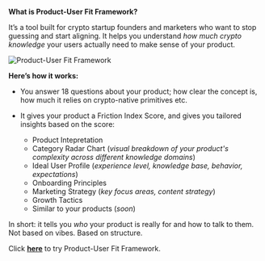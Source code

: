 **What is Product-User Fit Framework?**

It’s a tool built for crypto startup founders and marketers who want to stop guessing and start aligning.
It helps you understand *how much crypto knowledge* your users actually need to make sense of your product.

![Product-User Fit Framework](https://i.imgur.com/r3gvHEU.png)

**Here’s how it works:**
* You answer 18 questions about your product; how clear the concept is, how much it relies on crypto-native primitives etc.
* It gives your product a Friction Index Score, and gives you tailored insights based on the score:

  * Product Intepretation
  * Category Radar Chart (_visual breakdown of your product's complexity across different knowledge domains_)
  * Ideal User Profile (_experience level, knowledge base, behavior, expectations_)
  * Onboarding Principles
  * Marketing Strategy (_key focus areas, content strategy_)
  * Growth Tactics
  * Similar to your products (_soon_)

In short: it tells you *who* your product is really for and how to talk to them.
Not based on vibes. Based on structure.

Click **[here](https://sprightly-sunshine-963b89.netlify.app/)** to try Product-User Fit Framework.
